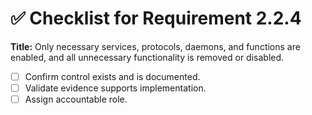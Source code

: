 # ✅ Checklist for Requirement 2.2.4

**Title:** Only necessary services, protocols, daemons, and functions are enabled, and all unnecessary functionality is removed or disabled.

- [ ] Confirm control exists and is documented.
- [ ] Validate evidence supports implementation.
- [ ] Assign accountable role.
